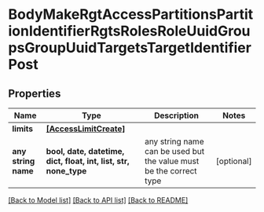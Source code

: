 # BodyMakeRgtAccessPartitionsPartitionIdentifierRgtsRolesRoleUuidGroupsGroupUuidTargetsTargetIdentifierPost


## Properties
Name | Type | Description | Notes
------------ | ------------- | ------------- | -------------
**limits** | [**[AccessLimitCreate]**](AccessLimitCreate.md) |  | 
**any string name** | **bool, date, datetime, dict, float, int, list, str, none_type** | any string name can be used but the value must be the correct type | [optional]

[[Back to Model list]](../README.md#documentation-for-models) [[Back to API list]](../README.md#documentation-for-api-endpoints) [[Back to README]](../README.md)



